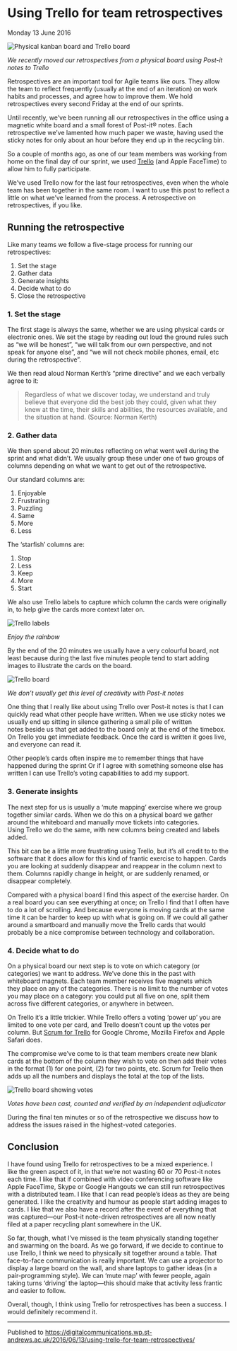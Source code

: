 # Using Trello for team retrospectives

Monday 13 June 2016

![Physical kanban board and Trello board](https://github.com/garethjmsaunders/blog-posts/blob/master/dct-blog/img/2016-06-13-retrospectives-postit-to-trello.jpg)

_We recently moved our retrospectives from a physical board using Post-it notes to Trello_

Retrospectives are an important tool for Agile teams like ours. They allow the team to reflect frequently (usually at the end of an iteration) on work habits and processes, and agree how to improve them. We hold retrospectives every second Friday at the end of our sprints.

Until recently, we’ve been running all our retrospectives in the office using a magnetic white board and a small forest of Post-it® notes. Each retrospective we’ve lamented how much paper we waste, having used the sticky notes for only about an hour before they end up in the recycling bin.

So a couple of months ago, as one of our team members was working from home on the final day of our sprint, we used [Trello](http://trello.com/) (and Apple FaceTime) to allow him to fully participate.

We’ve used Trello now for the last four retrospectives, even when the whole team has been together in the same room. I want to use this post to reflect a little on what we’ve learned from the process. A retrospective on retrospectives, if you like.

## Running the retrospective

Like many teams we follow a five-stage process for running our retrospectives:

1. Set the stage
2. Gather data
3. Generate insights
4. Decide what to do
5. Close the retrospective

### 1. Set the stage

The first stage is always the same, whether we are using physical cards or electronic ones. We set the stage by reading out loud the ground rules such as “we will be honest”, “we will talk from our own perspective, and not speak for anyone else”, and “we will not check mobile phones, email, etc during the retrospective”.

We then read aloud Norman Kerth’s “prime directive” and we each verbally agree to it:

> Regardless of what we discover today, we understand and truly believe that everyone did the best job they could, given what they knew at the time, their skills and abilities, the resources available, and the situation at hand. (Source: Norman Kerth)

### 2. Gather data

We then spend about 20 minutes reflecting on what went well during the sprint and what didn’t. We usually group these under one of two groups of columns depending on what we want to get out of the retrospective.

Our standard columns are:

1. Enjoyable
2. Frustrating
3. Puzzling
4. Same
5. More
6. Less

The ‘starfish’ columns are:

1. Stop
2. Less
3. Keep
4. More
5. Start

We also use Trello labels to capture which column the cards were originally in, to help give the cards more context later on.

![Trello labels](https://github.com/garethjmsaunders/blog-posts/blob/master/dct-blog/img/2016-06-13-trello-labels.gif)

_Enjoy the rainbow_

By the end of the 20 minutes we usually have a very colourful board, not least because during the last five minutes people tend to start adding images to illustrate the cards on the board.

![Trello board](https://github.com/garethjmsaunders/blog-posts/blob/master/dct-blog/img/2016-06-13-trello-populated-board.gif)

_We don’t usually get this level of creativity with Post-it notes_

One thing that I really like about using Trello over Post-it notes is that I can quickly read what other people have written. When we use sticky notes we usually end up sitting in silence gathering a small pile of written notes beside us that get added to the board only at the end of the timebox. On Trello you get immediate feedback. Once the card is written it goes live, and everyone can read it.

Other people’s cards often inspire me to remember things that have happened during the sprint Or if I agree with something someone else has written I can use Trello’s voting capabilities to add my support.

### 3. Generate insights

The next step for us is usually a ‘mute mapping’ exercise where we group together similar cards. When we do this on a physical board we gather around the whiteboard and manually move tickets into categories. Using Trello we do the same, with new columns being created and labels added.

This bit can be a little more frustrating using Trello, but it’s all credit to to the software that it does allow for this kind of frantic exercise to happen. Cards you are looking at suddenly disappear and reappear in the column next to them. Columns rapidly change in height, or are suddenly renamed, or disappear completely.

Compared with a physical board I find this aspect of the exercise harder. On a real board you can see everything at once; on Trello I find that I often have to do a lot of scrolling. And because everyone is moving cards at the same time it can be harder to keep up with what is going on. If we could all gather around a smartboard and manually move the Trello cards that would probably be a nice compromise between technology and collaboration.

### 4. Decide what to do

On a physical board our next step is to vote on which category (or categories) we want to address. We’ve done this in the past with whiteboard magnets. Each team member receives five magnets which they place on any of the categories. There is no limit to the number of votes you may place on a category: you could put all five on one, split them across five different categories, or anywhere in between.

On Trello it’s a little trickier. While Trello offers a voting ‘power up’ you are limited to one vote per card, and Trello doesn’t count up the votes per column. But [Scrum for Trello](http://scrumfortrello.com/) for Google Chrome, Mozilla Firefox and Apple Safari does.

The compromise we’ve come to is that team members create new blank cards at the bottom of the column they wish to vote on then add their votes in the format (1) for one point, (2) for two points, etc. Scrum for Trello then adds up all the numbers and displays the total at the top of the lists.


![Trello board showing votes](https://github.com/garethjmsaunders/blog-posts/blob/master/dct-blog/img/2016-06-13-trello-voted.gif)

_Votes have been cast, counted and verified by an independent adjudicator_

During the final ten minutes or so of the retrospective we discuss how to address the issues raised in the highest-voted categories.

## Conclusion

I have found using Trello for retrospectives to be a mixed experience. I like the green aspect of it, in that we’re not wasting 60 or 70 Post-it notes each time. I like that if combined with video conferencing software like Apple FaceTime, Skype or Google Hangouts we can still run retrospectives with a distributed team. I like that I can read people’s ideas as they are being generated. I like the creativity and humour as people start adding images to cards. I like that we also have a record after the event of everything that was captured—our Post-it note-driven retrospectives are all now neatly filed at a paper recycling plant somewhere in the UK.

So far, though, what I’ve missed is the team physically standing together and swarming on the board. As we go forward, if we decide to continue to use Trello, I think we need to physically sit together around a table. That face-to-face communication is really important. We can use a projector to display a large board on the wall, and share laptops to gather ideas (in a pair-programming style). We can ‘mute map’ with fewer people, again taking turns ‘driving’ the laptop—this should make that activity less frantic and easier to follow.

Overall, though, I think using Trello for retrospectives has been a success. I would definitely recommend it.

---

Published to https://digitalcommunications.wp.st-andrews.ac.uk/2016/06/13/using-trello-for-team-retrospectives/